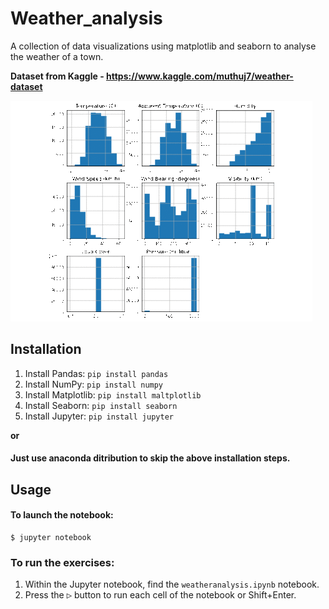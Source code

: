 # Weather_analysis

A collection of data visualizations using matplotlib and seaborn to analyse the weather of a town.


**Dataset from Kaggle - https://www.kaggle.com/muthuj7/weather-dataset**

![app demo](demo.gif)

## Installation
1. Install Pandas: `pip install pandas`
2. Install NumPy: `pip install numpy`
3. Install Matplotlib: `pip install maltplotlib`
4. Install Seaborn: `pip install seaborn`
5. Install Jupyter: `pip install jupyter`

**or**
 
#### Just use anaconda ditribution to skip the above installation steps. 

## Usage
#### To launch the notebook:
    $ jupyter notebook
### To run the exercises:
1. Within the Jupyter notebook, find the `weatheranalysis.ipynb` notebook.
2. Press the <kbd>▷</kbd> button to run each cell of the notebook or Shift+Enter.
